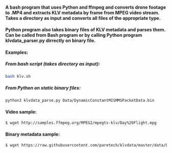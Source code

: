 #### A bash program that uses Python and ffmpeg and converts drone footage to .MP4 and extracts KLV metadata by frame from MPEG video stream. Takes a directory as input and converts all files of the appropriate type.

#### Python program also takes binary files of KLV metadata and parses them. Can be called from Bash program or by calling Python program klvdata_parser.py dirrectly on binary file. 

#### Examples:

##### From bash script (takes directory as input):
```bash
bash klv.sh
```
##### From Python on static binary files:
```bash
python3 klvdata_parse.py Data/DynamicConstantMISMMSPacketData.bin
```

#### Video sample:
```bash
$ wget http://samples.ffmpeg.org/MPEG2/mpegts-klv/Day%20Flight.mpg
```

#### Binary metadata sample:
```bash
$ wget https://raw.githubusercontent.com/paretech/klvdata/master/data/DynamicConstantMISMMSPacketData.bin
```